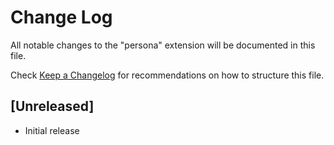 # Change Log

All notable changes to the "persona" extension will be documented in this file.

Check [Keep a Changelog](http://keepachangelog.com/) for recommendations on how to structure this file.

## [Unreleased]

- Initial release